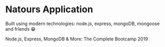 # Natours Application

Built using modern technologies: node.js, express, mongoDB, mongoose and friends 😁

Node.js, Express, MongoDB & More: The Complete Bootcamp 2019
